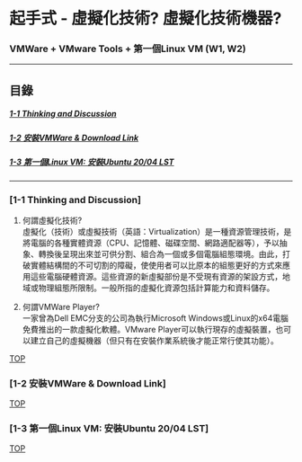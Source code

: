 # 起手式 - 虛擬化技術? 虛擬化技術機器?
### VMWare + VMware Tools + 第一個Linux VM (W1, W2)
<a name="000"/>

---
## 目錄
##### [1-1 Thinking and Discussion](#001)
##### [1-2 安裝VMWare & Download Link](#002)
##### [1-3 第一個Linux VM: 安裝Ubuntu 20/04 LST](#003)
---

<a name="001"/>

### [1-1 Thinking and Discussion]

1. 何謂虛擬化技術?\
虛擬化（技術）或虛擬技術（英語：Virtualization）是一種資源管理技術，是將電腦的各種實體資源（CPU、記憶體、磁碟空間、網路適配器等），予以抽象、轉換後呈現出來並可供分割、組合為一個或多個電腦組態環境。由此，打破實體結構間的不可切割的障礙，使使用者可以比原本的組態更好的方式來應用這些電腦硬體資源。這些資源的新虛擬部份是不受現有資源的架設方式，地域或物理組態所限制。一般所指的虛擬化資源包括計算能力和資料儲存。

2. 何謂VMWare Player?\
一家曾為Dell EMC分支的公司為執行Microsoft Windows或Linux的x64電腦免費推出的一款虛擬化軟體。VMware Player可以執行現存的虛擬裝置，也可以建立自己的虛擬機器（但只有在安裝作業系統後才能正常行使其功能）。


[TOP](#000)

<a name="002"/>

### [1-2 安裝VMWare & Download Link]




[TOP](#000)

<a name="003"/>

### [1-3 第一個Linux VM: 安裝Ubuntu 20/04 LST]




[TOP](#000)
